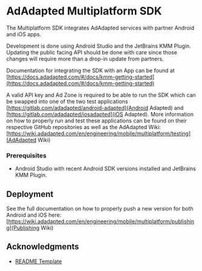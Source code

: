 # AdAdapted Multiplatform SDK

The Multiplatform SDK integrates AdAdapted services with partner Android and iOS apps.

Development is done using Android Studio and the JetBrains KMM Plugin. Updating the public facing API should be done with care since those changes will require more than a drop-in update from partners.

Documentation for integrating the SDK with an App can be found at [https://docs.adadapted.com/#/docs/kmm-getting-started](https://docs.adadapted.com/#/docs/kmm-getting-started)

A valid API key and Ad Zone is required to be able to run the SDK which can be swapped into one of the two test applications [https://gitlab.com/adadapted/android-adapted](Android Adapted) and [https://gitlab.com/adadapted/iosadapted](iOS Adapted). More information on how to properly run and test these applications can be found on their respective GitHub repositories as well as the AdAdapted Wiki: [https://wiki.adadapted.com/en/engineering/mobile/multiplatform/testing](AdAdapted Wiki)

### Prerequisites

* Android Studio with recent Android SDK versions installed and JetBrains KMM Plugin.

## Deployment

See the full documentation on how to properly push a new version for both Android and iOS here: [https://wiki.adadapted.com/en/engineering/mobile/multiplatform/publishing](Publishing Wiki)


## Acknowledgments

* [README Template](https://gist.github.com/PurpleBooth/109311bb0361f32d87a2)
